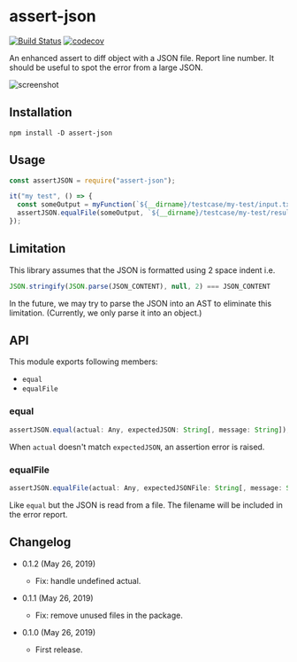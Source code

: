assert-json
===========

[![Build Status](https://travis-ci.com/eight04/assert-json.svg?branch=master)](https://travis-ci.com/eight04/assert-json)
[![codecov](https://codecov.io/gh/eight04/assert-json/branch/master/graph/badge.svg)](https://codecov.io/gh/eight04/assert-json)

An enhanced assert to diff object with a JSON file. Report line number. It should be useful to spot the error from a large JSON.

![screenshot](https://i.imgur.com/pYmrFBj.png)

Installation
------------

```
npm install -D assert-json
```

Usage
-----

```js
const assertJSON = require("assert-json");

it("my test", () => {
  const someOutput = myFunction(`${__dirname}/testcase/my-test/input.txt`);
  assertJSON.equalFile(someOutput, `${__dirname}/testcase/my-test/result.json`);
});
```

Limitation
----------

This library assumes that the JSON is formatted using 2 space indent i.e.

```js
JSON.stringify(JSON.parse(JSON_CONTENT), null, 2) === JSON_CONTENT
```

In the future, we may try to parse the JSON into an AST to eliminate this limitation. (Currently, we only parse it into an object.)

API
----

This module exports following members:

* `equal`
* `equalFile`

### equal

```js
assertJSON.equal(actual: Any, expectedJSON: String[, message: String]);
```

When `actual` doesn't match `expectedJSON`, an assertion error is raised.

### equalFile

```js
assertJSON.equalFile(actual: Any, expectedJSONFile: String[, message: String]);
```

Like `equal` but the JSON is read from a file. The filename will be included in the error report.

Changelog
---------

* 0.1.2 (May 26, 2019)

  - Fix: handle undefined actual.

* 0.1.1 (May 26, 2019)

  - Fix: remove unused files in the package.

* 0.1.0 (May 26, 2019)

  - First release.
